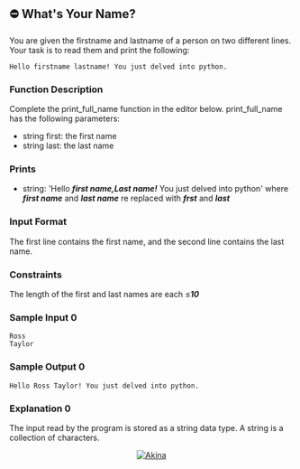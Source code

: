 ## ⛔ What's Your Name?

You are given the firstname and lastname of a person on two different lines. Your task is to read them and print the following:
```
Hello firstname lastname! You just delved into python.
```
### Function Description
Complete the print_full_name function in the editor below.
print_full_name has the following parameters:
* string first: the first name
* string last: the last name

### Prints
* string: 'Hello ***first name,Last name!*** You just delved into python' where ***first name*** and ***last name*** re replaced with ***frst*** and ***last***
### Input Format
The first line contains the first name, and the second line contains the last name.
### Constraints
The length of the first and last names are each ≤***10***
### Sample Input 0

```
Ross
Taylor
```
### Sample Output 0
```
Hello Ross Taylor! You just delved into python.
```
### Explanation 0
The input read by the program is stored as a string data type. A string is a collection of characters.

<p align="center">
<a href="https://forms.gle/c2dDzEAuKqDhUQu4A"><img title="Akina" src="https://img.shields.io/badge/Uploade-green?colorA=%23ff0000&colorB=%23017e40&style=for-the-badge"></a>
</p>
